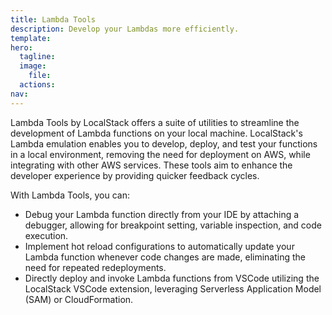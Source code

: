 ```yaml
---
title: Lambda Tools
description: Develop your Lambdas more efficiently.
template: 
hero:
  tagline: 
  image:
    file: 
  actions:
nav: 
---
```


Lambda Tools by LocalStack offers a suite of utilities to streamline the development of Lambda functions on your local machine.
LocalStack's Lambda emulation enables you to develop, deploy, and test your functions in a local environment, removing the need for deployment on AWS, while integrating with other AWS services.
These tools aim to enhance the developer experience by providing quicker feedback cycles.

With Lambda Tools, you can:

- Debug your Lambda function directly from your IDE by attaching a debugger, allowing for breakpoint setting, variable inspection, and code execution.
- Implement hot reload configurations to automatically update your Lambda function whenever code changes are made, eliminating the need for repeated redeployments.
- Directly deploy and invoke Lambda functions from VSCode utilizing the LocalStack VSCode extension, leveraging Serverless Application Model (SAM) or CloudFormation.
